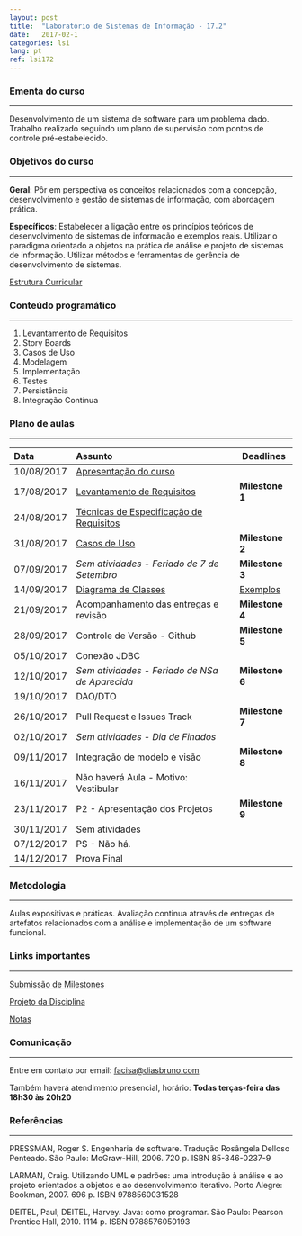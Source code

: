 ```yaml
---
layout: post
title:  "Laboratório de Sistemas de Informação - 17.2"
date:   2017-02-1
categories: lsi
lang: pt
ref: lsi172
---
```


### Ementa do curso
___
Desenvolvimento de um sistema de software para um problema dado. Trabalho realizado seguindo um plano de supervisão com pontos de controle pré-estabelecido.

### Objetivos do curso
___
**Geral**: Pôr em perspectiva os conceitos relacionados com a concepção, desenvolvimento e gestão de sistemas de informação, com abordagem prática.

**Específicos**: Estabelecer a ligação entre os princípios teóricos de desenvolvimento de sistemas de informação e exemplos reais. Utilizar o paradigma orientado a objetos na prática de análise e projeto de sistemas de informação. Utilizar métodos e ferramentas de gerência de desenvolvimento de sistemas.

[Estrutura Curricular](https://drive.google.com/file/d/0B9oADRpZVGECMmQ4WV83YVlRRGs/view?usp=sharing)

### Conteúdo programático
___
1. Levantamento de Requisitos
2. Story Boards
3. Casos de Uso
4. Modelagem
5. Implementação
6. Testes
7. Persistência
8. Integração Contínua

### Plano de aulas
___

| Data	| Assunto | Deadlines |
| :------- | :------ | ------- |
| 10/08/2017 |  [Apresentação do curso](https://docs.google.com/presentation/d/123jK8FezEHbrBP05rj_JwmLZ7ZEozL5h2WiiLxBMa8w/preview)
| 17/08/2017 |	[Levantamento de Requisitos](https://drive.google.com/file/d/0B9oADRpZVGECeXBoc1RiVFh1SEU/view) | **Milestone 1**
| 24/08/2017 |	[Técnicas de Especificação de Requisitos](https://docs.google.com/a/diasbruno.com/presentation/d/1MNFCTfC5qoUlF8AGIE2051B1hUwMcQRgvp00weGM0R8/preview)
| 31/08/2017 |	[Casos de Uso](https://docs.google.com/a/diasbruno.com/presentation/d/1CiFdK3Ia30kOjH4jN9iojJUekWgwoyR-f7EibDVhGU0/preview) | **Milestone 2**
| 07/09/2017 |	*Sem atividades - Feriado de 7 de Setembro* | **Milestone 3**
| 14/09/2017 |	[Diagrama de Classes](https://docs.google.com/presentation/d/1J96VQAwkZYYmEGQvKvmI0d6xnuJ5fCmTt3P5DI7TtM8/preview?slide=id.p) | [Exemplos](https://docs.google.com/presentation/d/1oEXCfm1YQIKbd9ZY8g5azDRT2pbmMW0yOTyQFANxIrc/preview?slide=id.g16f5a059a9_0_56)
| 21/09/2017 |	Acompanhamento das entregas e revisão | **Milestone 4**
| 28/09/2017 |	Controle de Versão - Github | **Milestone 5**
| 05/10/2017 |	Conexão JDBC | 
| 12/10/2017 |	*Sem atividades - Feriado de NSa de Aparecida* | **Milestone 6**
| 19/10/2017 |	DAO/DTO 
| 26/10/2017 |	Pull Request e Issues Track | **Milestone 7**
| 02/10/2017 |	*Sem atividades - Dia de Finados*
| 09/11/2017 |	Integração de modelo e visão | **Milestone 8**
| 16/11/2017 |  Não haverá Aula - Motivo: Vestibular 
| 23/11/2017 |	P2 - Apresentação dos Projetos | **Milestone 9**
| 30/11/2017 |  Sem atividades
| 07/12/2017 |  PS - Não há. 
| 14/12/2017 |  Prova Final

### Metodologia
___
Aulas expositivas e práticas. Avaliação continua através de entregas de artefatos relacionados com a análise e implementação de um software funcional.


### Links importantes
___

[Submissão de Milestones](https://docs.google.com/forms/d/e/1FAIpQLSe4H8CqyopSasgquuSaG7ml3ynhUjRkIsVACPQQUm2EnquPGg/viewform) 

[Projeto da Disciplina](https://docs.google.com/document/d/1Nur391Fw319kTtP2CypR4YhJaPMus1ID0M_RbdE0QQ8/preview)

[Notas](https://docs.google.com/spreadsheets/d/1BeLDFhauSFY8G5bBI-Gie1P8iXAcmBxAajtiF4W35JA/preview#gid=0)

### Comunicação
___
Entre em contato por email: facisa@diasbruno.com

Também haverá atendimento presencial, horário: **Todas terças-feira das 18h30 às 20h20**

### Referências
___
PRESSMAN, Roger S. Engenharia de software. Tradução Rosângela Delloso Penteado. São Paulo: McGraw-Hill, 2006. 720 p. ISBN 85-346-0237-9

LARMAN, Craig. Utilizando UML e padrões: uma introdução à análise e ao projeto orientados a objetos e ao desenvolvimento iterativo. Porto Alegre: Bookman, 2007. 696 p. ISBN 9788560031528

DEITEL, Paul; DEITEL, Harvey. Java: como programar. São Paulo: Pearson Prentice Hall, 2010. 1114 p. ISBN 9788576050193
